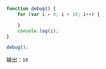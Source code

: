 ```javascript
function debug() {
    for (var i = 0; i < 10; i++) {

    }
    console.log(i);
}

debug();
```

输出：`10`